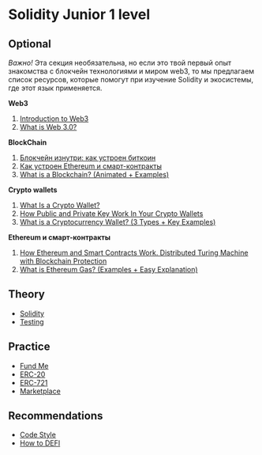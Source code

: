 # Solidity Junior 1 level

## Optional

_Важно!_ Эта секция необязательна, но если это твой первый опыт знакомства с блокчейн технологиями и миром web3, то мы предлагаем список ресурсов, которые помогут при изучение Solidity и экосистемы, где этот язык применяется.

**Web3**

1. [Introduction to Web3](https://ethereum.org/en/web3/)
2. [What is Web 3.0?](https://www.youtube.com/watch?v=nHhAEkG1y2U)

**BlockChain**

1. [Блокчейн изнутри: как устроен биткоин](https://vas3k.blog/blog/blockchain/)
2. [Как устроен Ethereum и смарт-контракты](https://vas3k.blog/blog/ethereum/)
3. [What is a Blockchain? (Animated + Examples)](https://www.youtube.com/watch?v=kHybf1aC-jE)

**Crypto wallets**

1. [What Is a Crypto Wallet?](https://academy.binance.com/en/articles/crypto-wallet-types-explained)
2. [How Public and Private Key Work In Your Crypto Wallets](https://www.youtube.com/watch?v=bvSJm7fHXto)
3. [What is a Cryptocurrency Wallet? (3 Types + Key Examples)](https://www.youtube.com/watch?v=SQyg9pyJ1Ac&t=3s)

**Ethereum и смарт-контракты**

1. [How Ethereum and Smart Contracts Work. Distributed Turing Machine with Blockсhain Protection](https://vas3k.com/blog/ethereum/)
2. [What is Ethereum Gas? (Examples + Easy Explanation)](https://www.youtube.com/watch?v=3ehaSqwUZ0s)

## Theory

- [Solidity](./solidity/README.md)
- [Testing](./testing/README.md)

## Practice

- [Fund Me](./practice/1-fund-me.md)
- [ERC-20](./practice/2-erc-20.md)
- [ERC-721](./practice/3-erc-721.md)
- [Marketplace](./practice/4-marketplace.md)

## Recommendations

- [Code Style](./code-style/readme.md)
- [How to DEFI](./how-to-defi.pdf)
